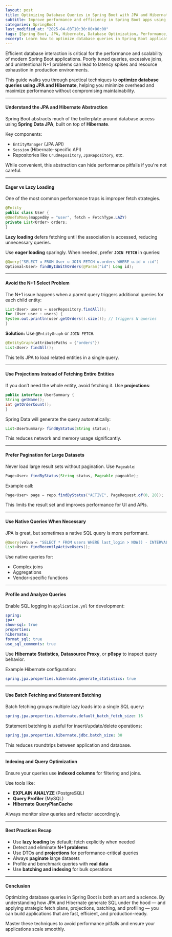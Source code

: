 ```yaml
---
layout: post
title: Optimizing Database Queries in Spring Boot with JPA and Hibernate
subtitle: Improve performance and efficiency in Spring Boot apps using advanced JPA and Hibernate query tuning techniques
categories: SpringBoot
last_modified_at: "2025-04-03T10:30:00+00:00"
tags: [Spring Boot, JPA, Hibernate, Database Optimization, Performance, SQL]
excerpt: Learn how to optimize database queries in Spring Boot applications using JPA and Hibernate. Discover performance tuning techniques including fetch strategies, joins, native queries, and profiling tools.
---
```

Efficient database interaction is critical for the performance and scalability of modern Spring Boot applications. Poorly tuned queries, excessive joins, and unintentional N+1 problems can lead to latency spikes and resource exhaustion in production environments.

This guide walks you through practical techniques to **optimize database queries using JPA and Hibernate**, helping you minimize overhead and maximize performance without compromising maintainability.

---

#### Understand the JPA and Hibernate Abstraction

Spring Boot abstracts much of the boilerplate around database access using **Spring Data JPA**, built on top of **Hibernate**.

Key components:
- `EntityManager` (JPA API)
- `Session` (Hibernate-specific API)
- Repositories like `CrudRepository`, `JpaRepository`, etc.

While convenient, this abstraction can hide performance pitfalls if you're not careful.

---

#### Eager vs Lazy Loading

One of the most common performance traps is improper fetch strategies.

```java
@Entity
public class User {
@OneToMany(mappedBy = "user", fetch = FetchType.LAZY)
private List<Order> orders;
}
```

**Lazy loading** defers fetching until the association is accessed, reducing unnecessary queries.

Use **eager loading** sparingly. When needed, prefer **`JOIN FETCH`** in queries:

```java
@Query("SELECT u FROM User u JOIN FETCH u.orders WHERE u.id = :id")
Optional<User> findByIdWithOrders(@Param("id") Long id);
```

---

#### Avoid the N+1 Select Problem

The N+1 issue happens when a parent query triggers additional queries for each child entity:

```java
List<User> users = userRepository.findAll();
for (User user : users) {
System.out.println(user.getOrders().size()); // triggers N queries
}
```

**Solution:** Use `@EntityGraph` or `JOIN FETCH`.

```java
@EntityGraph(attributePaths = {"orders"})
List<User> findAll();
```

This tells JPA to load related entities in a single query.

---

#### Use Projections Instead of Fetching Entire Entities

If you don’t need the whole entity, avoid fetching it. Use **projections**:

```java
public interface UserSummary {
String getName();
int getOrderCount();
}
```

Spring Data will generate the query automatically:

```java
List<UserSummary> findByStatus(String status);
```

This reduces network and memory usage significantly.

---

#### Prefer Pagination for Large Datasets

Never load large result sets without pagination. Use `Pageable`:

```java
Page<User> findByStatus(String status, Pageable pageable);
```

Example call:

```java
Page<User> page = repo.findByStatus("ACTIVE", PageRequest.of(0, 20));
```

This limits the result set and improves performance for UI and APIs.

---

#### Use Native Queries When Necessary

JPA is great, but sometimes a native SQL query is more performant.

```java
@Query(value = "SELECT * FROM users WHERE last_login > NOW() - INTERVAL '7 days'", nativeQuery = true)
List<User> findRecentlyActiveUsers();
```

Use native queries for:
- Complex joins
- Aggregations
- Vendor-specific functions

---

#### Profile and Analyze Queries

Enable SQL logging in `application.yml` for development:

```yml
spring:
jpa:
show-sql: true
properties:
hibernate:
format_sql: true
use_sql_comments: true
```

Use **Hibernate Statistics**, **Datasource Proxy**, or **p6spy** to inspect query behavior.

Example Hibernate configuration:

```yml
spring.jpa.properties.hibernate.generate_statistics: true
```

---

#### Use Batch Fetching and Statement Batching

Batch fetching groups multiple lazy loads into a single SQL query:

```yml
spring.jpa.properties.hibernate.default_batch_fetch_size: 16
```

Statement batching is useful for insert/update/delete operations:

```yml
spring.jpa.properties.hibernate.jdbc.batch_size: 30
```

This reduces roundtrips between application and database.

---

#### Indexing and Query Optimization

Ensure your queries use **indexed columns** for filtering and joins.

Use tools like:
- **EXPLAIN ANALYZE** (PostgreSQL)
- **Query Profiler** (MySQL)
- **Hibernate QueryPlanCache**

Always monitor slow queries and refactor accordingly.

---

#### Best Practices Recap

- Use **lazy loading** by default; fetch explicitly when needed
- Detect and eliminate **N+1 problems**
- Use DTOs and **projections** for performance-critical queries
- Always **paginate** large datasets
- Profile and benchmark queries with **real data**
- Use **batching and indexing** for bulk operations

---

#### Conclusion

Optimizing database queries in Spring Boot is both an art and a science. By understanding how JPA and Hibernate generate SQL under the hood — and applying strategic fetch plans, projections, batching, and profiling — you can build applications that are fast, efficient, and production-ready.

Master these techniques to avoid performance pitfalls and ensure your applications scale smoothly.
